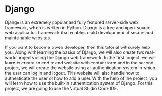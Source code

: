 # Django

Django is an extremely popular and fully featured server-side web framework, which is written in Python. Django is a free and open-source web application framework that enables rapid development of secure and maintainable websites.

If you want to become a web developer, then this tutorial will surely help you. Along with learning the basics of Django, we will also create two real-world projects using the Django web framework. In the first project, we will learn to create an end to end website with contact form and in the second project, we will create the website using an authentication system in which the user can log in and logout. This website will also handle how to authenticate the user or how to add a user. With the help of the project, you will learn how to use the built-in authentication system of Django. For this project, we are going to use the Virtual Studio Code IDE.
